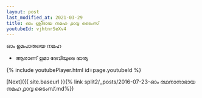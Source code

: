 ```yaml
---
layout: post
last_modified_at: 2021-03-29
title: ഓം ശ്രീദായ നമഹ ൧൦൮ ടൈംസ്
youtubeId: vjhtnrSeXv4
---
```

 
 
 ഓം ഉമപാതയെ നമഹ 
 
 -  ആരാണ് ഉമാ ദേവിയുടെ ഭാര്യ 
 
  
 
  
 
 
 
 
 
 


{% include youtubePlayer.html id=page.youtubeId %}
 
[Next]({{ site.baseurl }}{% link  split2/_posts/2016-07-23-ഓം രഥനാനാഭായ നമഹ ൧൦൮ ടൈംസ്.md%})
 
